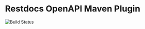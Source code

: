 # Restdocs OpenAPI Maven Plugin

[![Build Status](https://travis-ci.org/BerkleyTechnologyServices/restdocs-openapi-maven-plugin.svg?branch=master)](https://travis-ci.org/BerkleyTechnologyServices/restdocs-openapi-maven-plugin)
